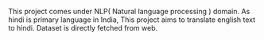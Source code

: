 This project comes under NLP( Natural language processing ) domain. As hindi is primary language in India, This project aims to translate english text to hindi. Dataset is directly fetched from web.
